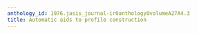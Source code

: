```yaml
---
anthology_id: 1976.jasis_journal-ir0anthology0volumeA27A4.3
title: Automatic aids to profile construction
---
```

